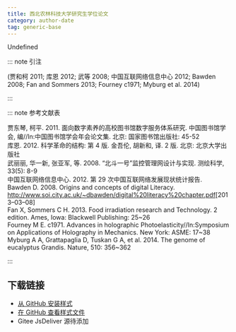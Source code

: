 ```yaml
--- 
title: 西北农林科技大学研究生学位论文 
category: author-date 
tag: generic-base 
--- 
```


<!-- 此文件由脚本自动生成，请勿手动修改！ -->  

Undefined  

::: note 引注  

(贾和柯 2011; 库恩 2012; 武等 2008; 中国互联网络信息中心 2012; Bawden 2008; Fan and Sommers 2013; Fourney c1971; Myburg et al. 2014)  

:::  

::: note 参考文献表  

<div class="csl-bib-body">
  <div class="csl-entry second-field-align-false hangingindent-true"> 贾东琴, 柯平. 2011. 面向数字素养的高校图书馆数字服务体系研究. 中国图书馆学会, 编//In:中国图书馆学会年会论文集. 北京: 国家图书馆出版社: 45-52 </div>
  <div class="csl-entry second-field-align-false hangingindent-true"> 库恩. 2012. 科学革命的结构: 第 4 版. 金吾伦, 胡新和, 译. 2 版. 北京: 北京大学出版社 </div>
  <div class="csl-entry second-field-align-false hangingindent-true"> 武丽丽, 华一新, 张亚军, 等. 2008. “北斗一号”监控管理网设计与实现. 测绘科学, 33(5): 8-9 </div>
  <div class="csl-entry second-field-align-false hangingindent-true"> 中国互联网络信息中心. 2012. 第 29 次中国互联网络发展现状统计报告.  </div>
  <div class="csl-entry second-field-align-false hangingindent-true"> Bawden D. 2008. Origins and concepts of digital Literacy. <a href="http://www.soi.city.ac.uk/~dbawden/digital%20literacy%20chapter.pdf">http://www.soi.city.ac.uk/~dbawden/digital%20literacy%20chapter.pdf</a>[2013–03–08] </div>
  <div class="csl-entry second-field-align-false hangingindent-true"> Fan X, Sommers C H. 2013. Food irradiation research and Technology. 2 edition. Ames, Iowa: Blackwell Publishing: 25~26 </div>
  <div class="csl-entry second-field-align-false hangingindent-true"> Fourney M E. c1971. Advances in holographic Photoelasticity//In:Symposium on Applications of Holography in Mechanics. New York: ASME: 17~38 </div>
  <div class="csl-entry second-field-align-false hangingindent-true"> Myburg A A, Grattapaglia D, Tuskan G A, et al. 2014. The genome of eucalyptus Grandis. Nature, 510: 356~362 </div>
</div>
  

:::  

<!-- more -->  

## 下载链接  

- [从 GitHub 安装样式](https://github.com/zotero-cn/styles/./raw/main/src/northwest-a-f-university-thesis/northwest-a-f-university-thesis.csl)  
- [在 GitHub 查看样式文件](https://github.com/zotero-cn/styles/./tree/main/src/northwest-a-f-university-thesis/northwest-a-f-university-thesis.csl)  
- Gitee JsDeliver 源待添加  
